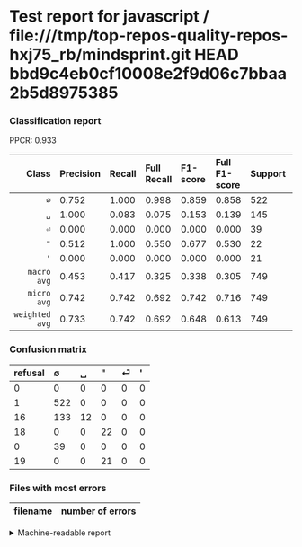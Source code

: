 # Test report for javascript / file:///tmp/top-repos-quality-repos-hxj75_rb/mindsprint.git HEAD bbd9c4eb0cf10008e2f9d06c7bbaa2b5d8975385

### Classification report

PPCR: 0.933

| Class | Precision | Recall | Full Recall | F1-score | Full F1-score | Support | Full Support | PPCR |
|------:|:----------|:-------|:------------|:---------|:---------|:--------|:-------------|:-----|
| `∅` | 0.752| 1.000| 0.998| 0.859| 0.858| 522| 523| 0.998 |
| `␣` | 1.000| 0.083| 0.075| 0.153| 0.139| 145| 161| 0.901 |
| `⏎` | 0.000| 0.000| 0.000| 0.000| 0.000| 39| 39| 1.000 |
| `"` | 0.512| 1.000| 0.550| 0.677| 0.530| 22| 40| 0.550 |
| `'` | 0.000| 0.000| 0.000| 0.000| 0.000| 21| 40| 0.525 |
| `macro avg` | 0.453| 0.417| 0.325| 0.338| 0.305| 749| 803| 0.933 |
| `micro avg` | 0.742| 0.742| 0.692| 0.742| 0.716| 749| 803| 0.933 |
| `weighted avg` | 0.733| 0.742| 0.692| 0.648| 0.613| 749| 803| 0.933 |

### Confusion matrix

|refusal|  ∅| ␣| "| ⏎| '| 
|:---|:---|:---|:---|:---|:---|
|0 |0 |0 |0 |0 |0 |
|1 |522 |0 |0 |0 |0 |
|16 |133 |12 |0 |0 |0 |
|18 |0 |0 |22 |0 |0 |
|0 |39 |0 |0 |0 |0 |
|19 |0 |0 |21 |0 |0 |

### Files with most errors

| filename | number of errors|
|:----:|:-----|

<details>
    <summary>Machine-readable report</summary>
```json
{
  "cl_report": {"\"": {"f1-score": 0.676923076923077, "precision": 0.5116279069767442, "recall": 1.0, "support": 22}, "\u0027": {"f1-score": 0.0, "precision": 0.0, "recall": 0.0, "support": 21}, "macro avg": {"f1-score": 0.33766839010804817, "precision": 0.45275785805240937, "recall": 0.41655172413793107, "support": 749}, "micro avg": {"f1-score": 0.7423230974632844, "precision": 0.7423230974632844, "recall": 0.7423230974632844, "support": 749}, "weighted avg": {"f1-score": 0.6478269512310543, "precision": 0.7328225047108362, "recall": 0.7423230974632844, "support": 749}, "\u2205": {"f1-score": 0.8585526315789473, "precision": 0.7521613832853026, "recall": 1.0, "support": 522}, "\u23ce": {"f1-score": 0.0, "precision": 0.0, "recall": 0.0, "support": 39}, "\u2423": {"f1-score": 0.15286624203821655, "precision": 1.0, "recall": 0.08275862068965517, "support": 145}},
  "cl_report_full": {"\"": {"f1-score": 0.5301204819277109, "precision": 0.5116279069767442, "recall": 0.55, "support": 40}, "\u0027": {"f1-score": 0.0, "precision": 0.0, "recall": 0.0, "support": 40}, "macro avg": {"f1-score": 0.30533919415747257, "precision": 0.45275785805240937, "recall": 0.3245244231203164, "support": 803}, "micro avg": {"f1-score": 0.7164948453608248, "precision": 0.7423230974632844, "recall": 0.6924034869240349, "support": 803}, "weighted avg": {"f1-score": 0.612944142928413, "precision": 0.7158723782531545, "recall": 0.6924034869240349, "support": 803}, "\u2205": {"f1-score": 0.85784716516023, "precision": 0.7521613832853026, "recall": 0.9980879541108987, "support": 523}, "\u23ce": {"f1-score": 0.0, "precision": 0.0, "recall": 0.0, "support": 39}, "\u2423": {"f1-score": 0.13872832369942198, "precision": 1.0, "recall": 0.07453416149068323, "support": 161}},
  "ppcr": 0.9327521793275217
}
```
</details>
